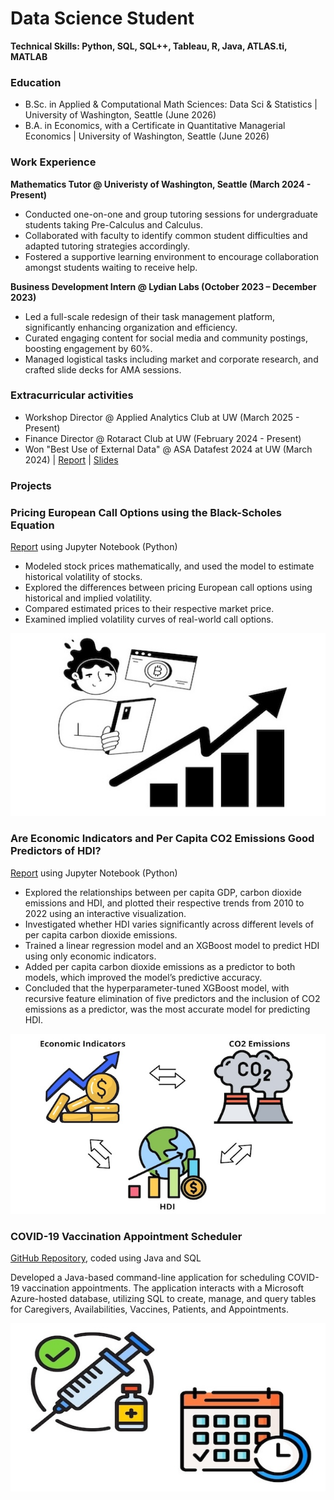 # Data Science Student

**Technical Skills: Python, SQL, SQL++, Tableau, R, Java, ATLAS.ti, MATLAB**

### Education
- B.Sc. in Applied & Computational Math Sciences: Data Sci & Statistics | University of Washington, Seattle (June 2026)
- B.A. in Economics, with a Certificate in Quantitative Managerial Economics | University of Washington, Seattle (June 2026)

### Work Experience 
**Mathematics Tutor @ Univeristy of Washington, Seattle (March 2024 - Present)**
- Conducted one-on-one and group tutoring sessions for undergraduate students taking Pre-Calculus and Calculus.
- Collaborated with faculty to identify common student difficulties and adapted tutoring strategies accordingly.
- Fostered a supportive learning environment to encourage collaboration amongst students waiting to receive help.

**Business Development Intern @ Lydian Labs (October 2023 – December 2023)** 
- Led a full-scale redesign of their task management platform, significantly enhancing organization and efficiency.
- Curated engaging content for social media and community postings, boosting engagement by 60%.
- Managed logistical tasks including market and corporate research, and crafted slide decks for AMA sessions.

### Extracurricular activities
- Workshop Director @ Applied Analytics Club at UW (March 2025 - Present)
- Finance Director @ Rotaract Club at UW (February 2024 - Present)
- Won "Best Use of External Data" @ ASA Datafest 2024 at UW (March 2024) | [Report](https://github.com/kasvinatirumal/ASA-DataFest-2024/blob/main/ASA-DataFest-2024-Report.pdf) | [Slides](https://github.com/kasvinatirumal/ASA-DataFest-2024/blob/main/ASA-DataFest-2024-Presentation.pdf)

### Projects
### Pricing European Call Options using the Black-Scholes Equation
[Report](https://github.com/kasvinatirumal/wdrp_wi25/blob/main/Pricing_European_Call_Options.ipynb) using Jupyter Notebook (Python)
- Modeled stock prices mathematically, and used the model to estimate historical volatility of stocks.
- Explored the differences between pricing European call options using historical and implied volatility.
- Compared estimated prices to their respective market price.
- Examined implied volatility curves of real-world call options.
  
![Pricing European Call Options](/assets/img/project1.jpg)

### Are Economic Indicators and Per Capita CO2 Emissions Good Predictors of HDI?
[Report](https://github.com/kasvinatirumal/predicting-hdi/blob/main/project.ipynb) using Jupyter Notebook (Python)
- Explored the relationships between per capita GDP, carbon dioxide emissions and HDI, and plotted their respective trends from 2010 to 2022 using an interactive visualization.
- Investigated whether HDI varies significantly across different levels of per capita carbon dioxide emissions.
- Trained a linear regression model and an XGBoost model to predict HDI using only economic indicators.
- Added per capita carbon dioxide emissions as a predictor to both models, which improved the model’s predictive accuracy.
- Concluded that the hyperparameter-tuned XGBoost model, with recursive feature elimination of five predictors and the inclusion of CO2 emissions as a predictor, was the most accurate model for predicting HDI.
  
![Economic Indictors, CO2 Emissions, HDI](/assets/img/project2.jpg)

### COVID-19 Vaccination Appointment Scheduler
[GitHub Repository](https://github.com/kasvinatirumal/vaccine-scheduler/tree/main/src/main), coded using Java and SQL

Developed a Java-based command-line application for scheduling COVID-19 vaccination appointments. The application interacts with a Microsoft Azure-hosted database, utilizing SQL to create, manage, and query tables for Caregivers, Availabilities, Vaccines, Patients, and Appointments.

![Covid-19 Scheduler](/assets/img/project3.jpg)
